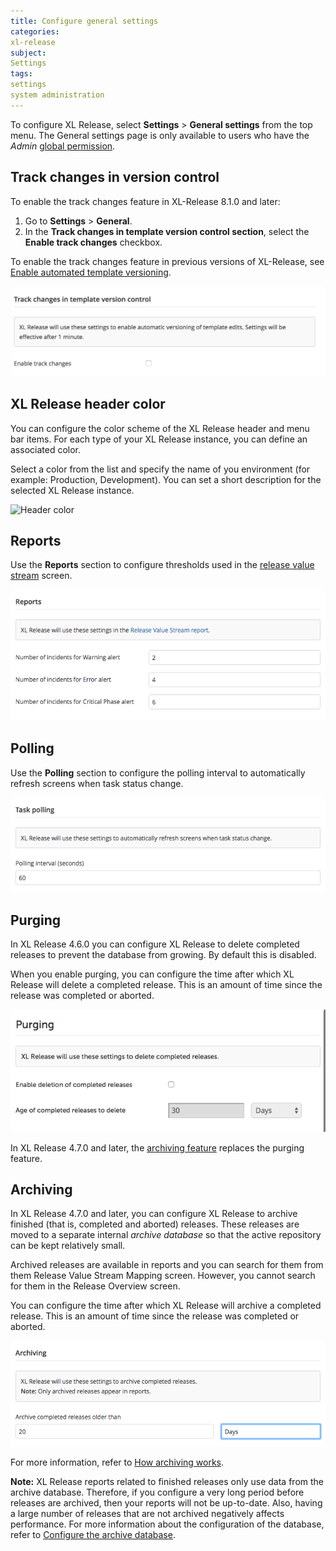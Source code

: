 ```yaml
---
title: Configure general settings
categories:
xl-release
subject:
Settings
tags:
settings
system administration
---
```


To configure XL Release, select **Settings** > **General settings** from the top menu. The General settings page is only available to users who have the *Admin* [global permission](/xl-release/how-to/configure-permissions.html).

## Track changes in version control

To enable the track changes feature in XL-Release 8.1.0 and later:
1. Go to **Settings** > **General**.
1. In the **Track changes in template version control section**, select the **Enable track changes** checkbox.     

To enable the track changes feature in previous versions of XL-Release, see [Enable automated template versioning](xl-release/how-to/using-template-version-control.html#enable-automated-template-versioning).

![Track changes](../images/track-changes.png)

## XL Release header color

You can configure the color scheme of the XL Release header and menu bar items. For each type of your XL Release instance, you can define an associated color.

Select a color from the list and specify the name of you environment (for example: Production, Development). You can set a short description for the selected XL Release instance.

![Header color](../images/header-color.png)

## Reports

Use the **Reports** section to configure thresholds used in the [release value stream](/xl-release/concept/reports-in-xl-release.html#release-value-stream) screen.

![Reports Settings](../images/reports-settings.png)

## Polling

Use the **Polling** section to configure the polling interval to automatically refresh screens when task status change.

![Reports Settings](../images/polling-settings.png)

## Purging

In XL Release 4.6.0 you can configure XL Release to delete completed releases to prevent the database from growing. By default this is disabled.

When you enable purging, you can configure the time after which XL Release will delete a completed release. This is an amount of time since the release was completed or aborted.

![Archiving Settings](../images/archiving-settings-purging.png)

In XL Release 4.7.0 and later, the [archiving feature](/xl-release/how-to/configure-xl-release-general-settings.html#archiving) replaces the purging feature.

## Archiving

In XL Release 4.7.0 and later, you can configure XL Release to archive finished (that is, completed and aborted) releases. These releases are moved to a separate internal *archive database* so that the active repository can be kept relatively small.

Archived releases are available in reports and you can search for them from them Release Value Stream Mapping screen. However, you cannot search for them in the Release Overview screen.

You can configure the time after which XL Release will archive a completed release. This is an amount of time since the release was completed or aborted.

![Archiving Settings](../images/archiving-settings.png)

For more information, refer to [How archiving works](/xl-release/concept/how-archiving-works.html).

**Note:** XL Release reports related to finished releases only use data from the archive database. Therefore, if you configure a very long period before releases are archived, then your reports will not be up-to-date. Also, having a large number of releases that are not archived negatively affects performance. For more information about the configuration of the database, refer to [Configure the archive database](/xl-release/how-to/configure-the-archive-database.html).
